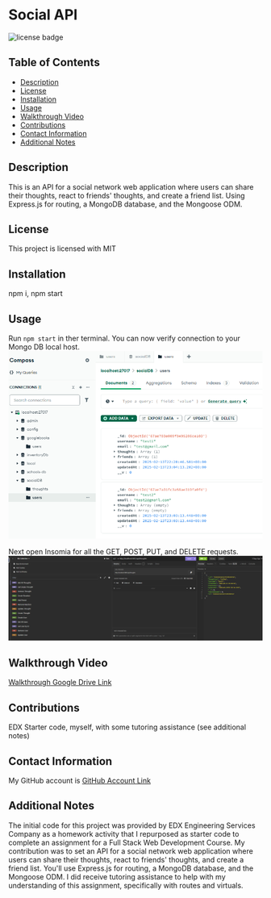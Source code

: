 # Social API
  ![license badge](https://img.shields.io/badge/license-MIT-blue)

## Table of Contents
* [Description](#description)
* [License](#license)
* [Installation](#installation)
* [Usage](#usage)
* [Walkthrough Video](#walkthrough-video)
* [Contributions](#contributions)
* [Contact Information](#contact-information)
* [Additional Notes](#additional-notes)

## Description
This is an API for a social network web application where users can share their thoughts, react to friends' thoughts, and create a friend list. Using Express.js for routing, a MongoDB database, and the Mongoose ODM.

## License
This project is licensed with MIT

## Installation 
npm i, npm start

## Usage
Run `npm start` in ther terminal. You can now verify connection to your Mongo DB local host.
![MongoDB](/src/assets/images/MongoDB.png)

Next open Insomia for all the GET, POST, PUT, and DELETE requests.
![Insomnia](/src/assets/images/Insomnia.png)


## Walkthrough Video
[Walkthrough Google Drive Link](https://drive.google.com/file/d/156fSifTnDg1pbPGjO5pteu_ggWZjZXNH/view?usp=sharing)

## Contributions
EDX Starter code, myself, with some tutoring assistance (see additional notes)

## Contact Information
My GitHub account is [GitHub Account Link](https://github.com/achensen)

## Additional Notes 
 The initial code for this project was provided by EDX Engineering Services Company as a homework activity that I repurposed as starter code to complete an assignment for a Full Stack Web Development Course. My contribution was to set an API for a social network web application where users can share their thoughts, react to friends' thoughts, and create a friend list. You'll use Express.js for routing, a MongoDB database, and the Mongoose ODM. I did receive tutoring assistance to help with my understanding of this assignment, specifically with routes and virtuals. 